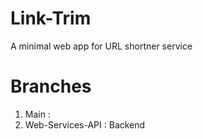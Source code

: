 # Link-Trim
A minimal web app for URL shortner service

# Branches
1. Main : 
2. Web-Services-API : Backend
